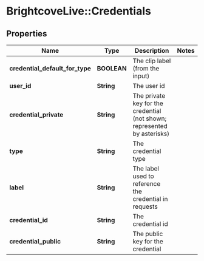 # BrightcoveLive::Credentials

## Properties
Name | Type | Description | Notes
------------ | ------------- | ------------- | -------------
**credential_default_for_type** | **BOOLEAN** | The clip label (from the input) | 
**user_id** | **String** | The user id | 
**credential_private** | **String** | The private key for the credential (not shown; represented by asterisks) | 
**type** | **String** | The credential type | 
**label** | **String** | The label used to reference the credential in requests | 
**credential_id** | **String** | The credential id | 
**credential_public** | **String** | The public key for the credential | 


